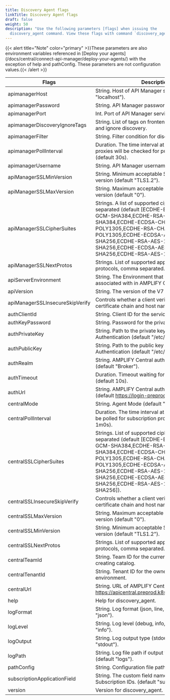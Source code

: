 ```yaml
---
title: Discovery Agent flags
linkTitle: Discovery Agent flags
draft: false
weight: 50
description: "Use the following parameters [flags] when issuing the
  discovery_agent command. View these flags with command `discovery_agent -h.` "
---
```

{{< alert title="Note" color="primary" >}}These parameters are also environment variables referenced in [Deploy your agents] (/docs/central/connect-api-manager/deploy-your-agents/) with the exception of help and pathConfig. These parameters are not configuration values.{{< /alert >}}

| Flags  | Description                                                                                                                                                                                                                                                                                                            |   |
|---------------------------------|------------------------------------------------------------------------------------------------------------------------------------------------------------------------------------------------------------------------------------------------------------------------------------------------------------------------|---|
| apimanagerHost                  | String. Host of API Manager service (default "localhost").                                                                                                                                                                                                                                                             |   |
| apimanagerPassword              | String. API Manager password.                                                                                                                                                                                                                                                                                          |   |
| apimanagerPort                  | Int. Port of API Manager service (default 8075).                                                                                                                                                                                                                                                                       |   |
| apimanagerDiscoveryIgnoreTags   | String. List of tags on frontend proxy to check for and ignore discovery.                                                                                                                                                                                                                                              |   |
| apimanagerFilter                | String. Filter condition for discovery                                                                                                                                                                                                                                                                                 |   |
| apimanagerPollInterval          | Duration. The time interval at which the published proxies will be checked for publishing as catalog. (default 30s).                                                                                                                                                                                                   |   |
| apimanagerUsername              | String. API Manager username.                                                                                                                                                                                                                                                                                          |   |
| apiManagerSSLMinVersion         | String. Minimum acceptable SSL/TLS protocol version (default "TLS1.2").                                                                                                                                                                                                                                                |   |
| apiManagerSSLMaxVersion         | String. Maximum acceptable SSL/TLS protocol version (default "0").                                                                                                                                                                                                                                                     |   |
| apiManagerSSLCipherSuites       | Strings. A list of supported cipher suites, comma separated (default \[ECDHE-ECDSA-AES-256-GCM-SHA384,ECDHE-RSA-AES-256-GCM-SHA384,ECDHE-ECDSA-CHACHA20-POLY1305,ECDHE-RSA-CHACHA20-POLY1305,ECDHE-ECDSA-AES-128-GCM-SHA256,ECDHE-RSA-AES-128-GCM-SHA256,ECDHE-ECDSA-AES-128-CBC-SHA256,ECDHE-RSA-AES-128-CBC-SHA256]) |   |
| apiManagerSSLNextProtos         | Strings. List of supported application level protocols, comma separated.                                                                                                                                                                                                                                               |   |
| apiServerEnvironment            | String. The Environment that the APIs will be associated with in AMPLIFY Central.                                                                                                                                                                                                                                      |   |
| apiVersion                      | String. The version of the V7 API. (default "1.3").                                                                                                                                                                                                                                                                    |   |
| apiManagerSSLInsecureSkipVerify | Controls whether a client verifies the server's certificate chain and host name.                                                                                                                                                                                                                                       |   |
| authClientId                    | String. Client ID for the service account.                                                                                                                                                                                                                                                                             |   |
| authKeyPassword                 | String. Password for the private key, if needed.                                                                                                                                                                                                                                                                       |   |
| authPrivateKey                  | String. Path to the private key for AMPLIFY Central Authentication (default "/etc/private_key.pem").                                                                                                                                                                                                                   |   |
| authPublicKey                   | String. Path to the public key for AMPLIFY Central Authentication (default "/etc/public_key").                                                                                                                                                                                                                         |   |
| authRealm                       | String. AMPLIFY Central authentication Realm (default "Broker").                                                                                                                                                                                                                                                       |   |
| authTimeout                     | Duration. Timeout waiting for AxwayID response (default 10s).                                                                                                                                                                                                                                                          |   |
| authUrl                         | String. AMPLIFY Central authentication URL (default <https://login-preprod.axway.com/auth>).                                                                                                                                                                                                                           |   |
| centralMode                     | String. Agent Mode (default "disconnected").                                                                                                                                                                                                                                                                           |   |
| centralPollInterval             | Duration. The time interval at which the central will be polled for subscription processing (default 1m0s).                                                                                                                                                                                                            |   |
| centralSSLCipherSuites          | Strings. List of supported cipher suites, comma separated (default \[ECDHE-ECDSA-AES-256-GCM-SHA384,ECDHE-RSA-AES-256-GCM-SHA384,ECDHE-ECDSA-CHACHA20-POLY1305,ECDHE-RSA-CHACHA20-POLY1305,ECDHE-ECDSA-AES-128-GCM-SHA256,ECDHE-RSA-AES-128-GCM-SHA256,ECDHE-ECDSA-AES-128-CBC-SHA256,ECDHE-RSA-AES-128-CBC-SHA256]).  |   |
| centralSSLInsecureSkipVerify    | Controls whether a client verifies the server's certificate chain and host name.                                                                                                                                                                                                                                       |   |
| centralSSLMaxVersion            | String. Maximum acceptable SSL/TLS protocol version (default "0").                                                                                                                                                                                                                                                     |   |
| centralSSLMinVersion            | String. Minimum acceptable SSL/TLS protocol version (default "TLS1.2").                                                                                                                                                                                                                                                |   |
| centralSSLNextProtos            | Strings. List of supported application level protocols, comma separated.                                                                                                                                                                                                                                               |   |
| centralTeamId                   | String. Team ID for the current default team for creating catalog.                                                                                                                                                                                                                                                     |   |
| centralTenantId                 | String. Tenant ID for the owner of the environment.                                                                                                                                                                                                                                                                    |   |
| centralUrl                      | String. URL of AMPLIFY Central (default <https://apicentral.preprod.k8s.axwayamplify.com>).                                                                                                                                                                                                                            |   |
| help                            | Help for discovery_agent.                                                                                                                                                                                                                                                                                              |   |
| logFormat                       | String. Log format (json, line, package) (default "json").                                                                                                                                                                                                                                                             |   |
| logLevel                        | String. Log level (debug, info, warn, error) (default "info").                                                                                                                                                                                                                                                         |   |
| logOutput                       | String. Log output type (stdout, file, both) (default "stdout").                                                                                                                                                                                                                                                       |   |
| logPath                         | String. Log file path if output type is file or both (default "logs").                                                                                                                                                                                                                                                 |   |
| pathConfig                      | String. Configuration file path for the agent.                                                                                                                                                                                                                                                                         |   |
| subscriptionApplicationField    | String. The custom field name in V7 to track Subscription IDs. (default "subscriptions").                                                                                                                                                                                                                              |   |
| version                         | Version for discovery_agent.                                                                                                                                                                                                                                                                                           |   |
